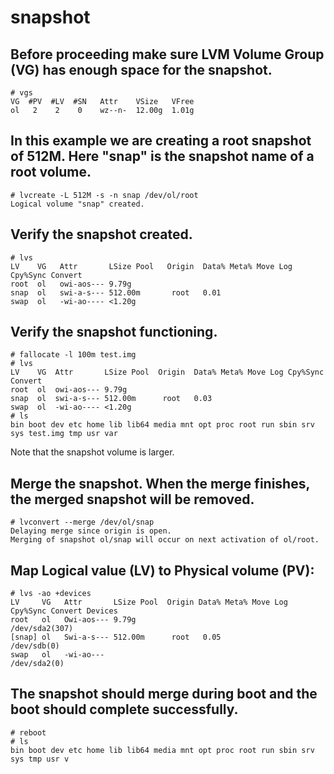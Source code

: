 snapshot
========

## Before proceeding make sure LVM Volume Group (VG) has enough space for the snapshot.
```
# vgs
VG  #PV  #LV  #SN   Attr    VSize   VFree
ol   2    2    0    wz--n-  12.00g  1.01g
```

## In this example we are creating a root snapshot of 512M. Here "snap" is the snapshot name of a root volume.
```
# lvcreate -L 512M -s -n snap /dev/ol/root
Logical volume "snap" created.
```

## Verify the snapshot created.
```
# lvs
LV    VG   Attr       LSize Pool   Origin  Data% Meta% Move Log Cpy%Sync Convert
root  ol   owi-aos--- 9.79g
snap  ol   swi-a-s--- 512.00m       root   0.01
swap  ol   -wi-ao---- <1.20g
```

## Verify the snapshot functioning.
```
# fallocate -l 100m test.img
# lvs
LV    VG  Attr       LSize Pool  Origin  Data% Meta% Move Log Cpy%Sync Convert
root  ol  owi-aos--- 9.79g
snap  ol  swi-a-s--- 512.00m      root   0.03
swap  ol  -wi-ao---- <1.20g
# ls
bin boot dev etc home lib lib64 media mnt opt proc root run sbin srv sys test.img tmp usr var
```
Note that the snapshot volume is larger.

## Merge the snapshot. When the merge finishes, the merged snapshot will be removed.
```
# lvconvert --merge /dev/ol/snap
Delaying merge since origin is open.
Merging of snapshot ol/snap will occur on next activation of ol/root.
```

## Map Logical value (LV) to Physical volume (PV):
```
# lvs -ao +devices
LV     VG   Attr       LSize Pool  Origin Data% Meta% Move Log Cpy%Sync Convert Devices
root   ol   Owi-aos--- 9.79g                                                   /dev/sda2(307)
[snap] ol   Swi-a-s--- 512.00m      root   0.05                                /dev/sdb(0)
swap   ol   -wi-ao---                                                          /dev/sda2(0)
```

## The snapshot should merge during boot and the boot should complete successfully.
```
# reboot
# ls
bin boot dev etc home lib lib64 media mnt opt proc root run sbin srv sys tmp usr v
```
